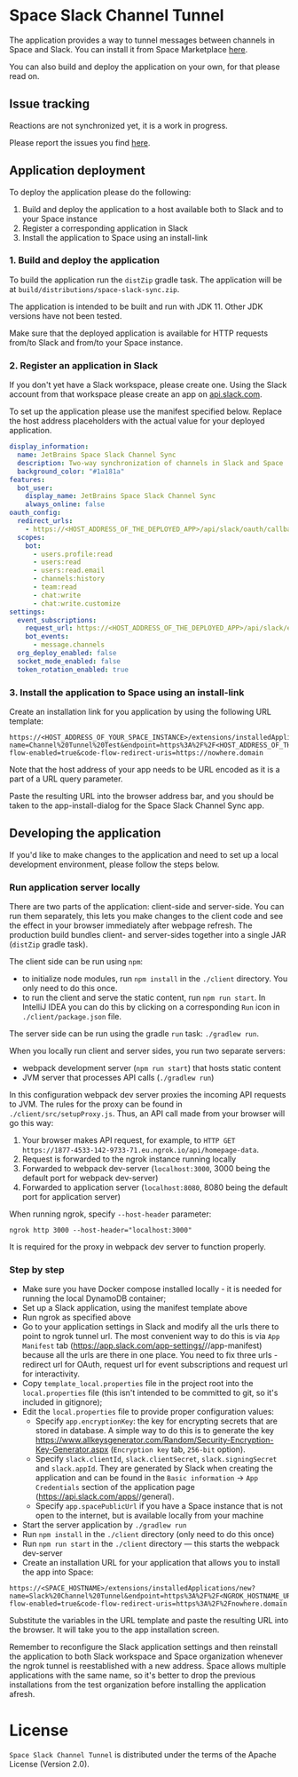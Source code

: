 # Space Slack Channel Tunnel

The application provides a way to tunnel messages between channels in Space and Slack. You can install it from Space
Marketplace [here](https://plugins.jetbrains.com/plugin/19410-slack-channel-tunnel-beta).

You can also build and deploy the application on your own, for that please read on.

## Issue tracking

Reactions are not synchronized yet, it is a work in progress.

Please report the issues you find [here](https://youtrack.jetbrains.com/issues/SPACE).

## Application deployment

To deploy the application please do the following:

1. Build and deploy the application to a host available both to Slack and to your Space instance
2. Register a corresponding application in Slack
3. Install the application to Space using an install-link

### 1. Build and deploy the application

To build the application run the `distZip` gradle task. The application will be at `build/distributions/space-slack-sync.zip`.

The application is intended to be built and run with JDK 11. Other JDK versions have not been tested.

Make sure that the deployed application is available for HTTP requests from/to Slack and from/to your Space instance.

### 2. Register an application in Slack

If you don't yet have a Slack workspace, please create one. Using the Slack account from that workspace please
create an app on [api.slack.com](https://api.slack.com).

To set up the application please use the manifest specified below. Replace the host address placeholders with the
actual value for your deployed application.  

```yaml
display_information:
  name: JetBrains Space Slack Channel Sync
  description: Two-way synchronization of channels in Slack and Space
  background_color: "#1a181a"
features:
  bot_user:
    display_name: JetBrains Space Slack Channel Sync
    always_online: false
oauth_config:
  redirect_urls:
    - https://<HOST_ADDRESS_OF_THE_DEPLOYED_APP>/api/slack/oauth/callback
  scopes:
    bot:
      - users.profile:read
      - users:read
      - users:read.email
      - channels:history
      - team:read
      - chat:write
      - chat:write.customize
settings:
  event_subscriptions:
    request_url: https://<HOST_ADDRESS_OF_THE_DEPLOYED_APP>/api/slack/events
    bot_events:
      - message.channels
  org_deploy_enabled: false
  socket_mode_enabled: false
  token_rotation_enabled: true
```

### 3. Install the application to Space using an install-link

Create an installation link for you application by using the following URL template:

```
https://<HOST_ADDRESS_OF_YOUR_SPACE_INSTANCE>/extensions/installedApplications/new?name=Channel%20Tunnel%20Test&endpoint=https%3A%2F%2F<HOST_ADDRESS_OF_THE_DEPLOYED_APP_URL_ENCODED>%2Fapi%2Fspace&code-flow-enabled=true&code-flow-redirect-uris=https://nowhere.domain
```

Note that the host address of your app needs to be URL encoded as it is a part of a URL query parameter.

Paste the resulting URL into the browser address bar, and you should be taken to the app-install-dialog 
for the Space Slack Channel Sync app.

## Developing the application

If you'd like to make changes to the application and need to set up a local development environment, please follow
the steps below.

### Run application server locally

There are two parts of the application: client-side and server-side. You can run them separately, this lets
you make changes to the client code and see the effect in your browser immediately after webpage refresh.
The production build bundles client- and server-sides together into a single JAR (`distZip` gradle task).

The client side can be run using `npm`:
- to initialize node modules, run `npm install` in the `./client` directory. You only need to do this once.
- to run the client and serve the static content, run `npm run start`. In IntelliJ IDEA you can do this by clicking
  on a corresponding `Run` icon in `./client/package.json` file.

The server side can be run using the gradle `run` task: `./gradlew run`.

When you locally run client and server sides, you run two separate servers:
- webpack development server (`npm run start`) that hosts static content
- JVM server that processes API calls (`./gradlew run`)

In this configuration webpack dev server proxies the incoming API requests to JVM. The rules for the proxy can be found in
`./client/src/setupProxy.js`. Thus, an API call made from your browser will go this way:

1. Your browser makes API request, for example, to `HTTP GET https://1877-4533-142-9733-71.eu.ngrok.io/api/homepage-data`.
2. Request is forwarded to the ngrok instance running locally
3. Forwarded to webpack dev-server (`localhost:3000`, 3000 being the default port for webpack dev-server)
4. Forwarded to application server (`localhost:8080`, 8080 being the default port for application server)

When running ngrok, specify `--host-header` parameter:

```shell
ngrok http 3000 --host-header="localhost:3000"
```
It is required for the proxy in webpack dev server to function properly.

### Step by step

* Make sure you have Docker compose installed locally - it is needed for running the local DynamoDB container;
* Set up a Slack application, using the manifest template above
* Run ngrok as specified above
* Go to your application settings in Slack and modify all the urls there to point to ngrok tunnel url.
  The most convenient way to do this is via `App Manifest` tab (https://app.slack.com/app-settings/<team-id>/<app-id>/app-manifest) because
  all the urls are there in one place. You need to fix three urls - redirect url for OAuth, request url for event subscriptions and request url for interactivity.
* Copy `template_local.properties` file in the project root into the `local.properties` file (this isn't intended to be committed to git, so it's included in gitignore);
* Edit the `local.properties` file to provide proper configuration values:
    * Specify `app.encryptionKey`: the key for encrypting secrets that are stored in database. A simple way to do this is to generate the key
      https://www.allkeysgenerator.com/Random/Security-Encryption-Key-Generator.aspx (`Encryption key` tab, `256-bit` option).
    * Specify `slack.clientId`, `slack.clientSecret`, `slack.signingSecret` and `slack.appId`. They are generated by Slack when creating the application
      and can be found in the `Basic information` -> `App Credentials` section of the application page (https://api.slack.com/apps/<app-id>/general).
    * Specify `app.spacePublicUrl` if you have a Space instance that is not open to the internet, but is available locally from your machine
* Start the server application by `./gradlew run`
* Run `npm install` in the `./client` directory (only need to do this once)
* Run `npm run start` in the `./client` directory — this starts the webpack dev-server
* Create an installation URL for your application that allows you to install the app into Space:

```
https://<SPACE_HOSTNAME>/extensions/installedApplications/new?name=Slack%20Channel%20Tunnel&endpoint=https%3A%2F%2F<NGROK_HOSTNAME_URL_ENCODED>%2Fspace%2Fapi&code-flow-enabled=true&code-flow-redirect-uris=https%3A%2F%2Fnowhere.domain
```

Substitute the variables in the URL template and paste the resulting URL into the browser. It will take you to the
app installation screen.

Remember to reconfigure the Slack application settings and then reinstall the application to both Slack workspace and Space organization
whenever the ngrok tunnel is reestablished with a new address. Space allows multiple applications with the same name, so it's better to drop
the previous installations from the test organization before installing the application afresh.

# License

`Space Slack Channel Tunnel` is distributed under the terms of the Apache License (Version 2.0).